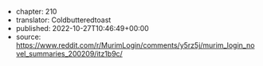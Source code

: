 - chapter: 210
- translator: Coldbutteredtoast
- published: 2022-10-27T10:46:49+00:00
- source: https://www.reddit.com/r/MurimLogin/comments/y5rz5j/murim_login_novel_summaries_200209/itz1b9c/
